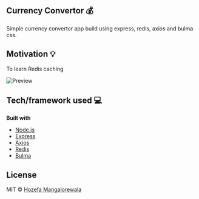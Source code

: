 ## Currency Convertor :moneybag:

Simple currency convertor app build using express, redis, axios and bulma css.

## Motivation :bulb:

To learn Redis caching

![Preview](https://user-images.githubusercontent.com/6629490/48299845-2b9a2980-e4e4-11e8-9792-40678cd27b57.png)

## Tech/framework used :computer:

<b>Built with</b>

- [Node.js](https://nodejs.org/en/)
- [Express](https://expressjs.com/)
- [Axios](https://github.com/axios/axios)
- [Redis](https://redis.io/)
- [Bulma](https://bulma.io/)

## License

MIT © [Hozefa Mangalorewala](hozefam@gmail.com)
